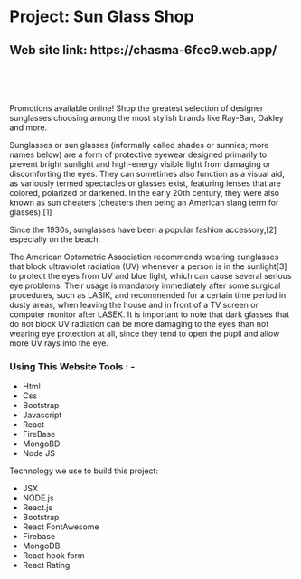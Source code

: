 # Project: Sun Glass Shop

<h2>Web site link: https://chasma-6fec9.web.app/  </h2>

<br>
<br>
<br>

<p>Promotions available online! Shop the greatest selection of designer sunglasses choosing among the most stylish brands like Ray-Ban, Oakley and more.</p>
<p>Sunglasses or sun glasses (informally called shades or sunnies; more names below) are a form of protective eyewear designed primarily to prevent bright sunlight and high-energy visible light from damaging or discomforting the eyes. They can sometimes also function as a visual aid, as variously termed spectacles or glasses exist, featuring lenses that are colored, polarized or darkened. In the early 20th century, they were also known as sun cheaters (cheaters then being an American slang term for glasses).[1]

Since the 1930s, sunglasses have been a popular fashion accessory,[2] especially on the beach.

The American Optometric Association recommends wearing sunglasses that block ultraviolet radiation (UV) whenever a person is in the sunlight[3] to protect the eyes from UV and blue light, which can cause several serious eye problems. Their usage is mandatory immediately after some surgical procedures, such as LASIK, and recommended for a certain time period in dusty areas, when leaving the house and in front of a TV screen or computer monitor after LASEK. It is important to note that dark glasses that do not block UV radiation can be more damaging to the eyes than not wearing eye protection at all, since they tend to open the pupil and allow more UV rays into the eye.</p>

<div>
    <h3>Using This Website Tools : -</h3>
    <ul>
        <li>Html </li>
        <li>Css </li>
        <li>Bootstrap </li>
        <li>Javascript </li>
        <li>React </li>
        <li>FireBase </li>
        <li>MongoBD </li>
        <li>Node JS </li>  
    </ul>
</div>


Technology we use to build this project:

- JSX
- NODE.js
- React.js
- Bootstrap
- React FontAwesome
- Firebase
- MongoDB
- React hook form
- React Rating
